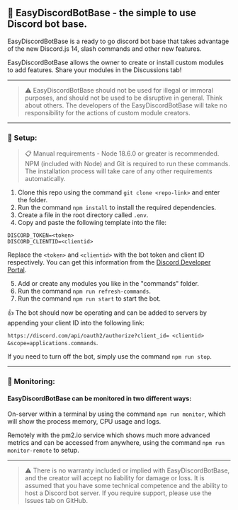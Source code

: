## 🤖 EasyDiscordBotBase - the simple to use Discord bot base.
EasyDiscordBotBase is a ready to go discord bot base that takes advantage of the new Discord.js 14, slash commands and other new features.

EasyDiscordBotBase allows the owner to create or install custom modules to add features. Share your modules in the Discussions tab!

---

>⚠️ EasyDiscordBotBase should not be used for illegal or immoral purposes, and should not be used to be disruptive in general. Think about others. The developers of the EasyDiscordBotBase will take no responsibility for the actions of custom module creators.

---

### 💽 Setup:
> 📋 Manual requirements - Node 18.6.0 or greater is recommended. NPM (included with Node) and Git is required to run these commands. The installation process will take care of any other requirements automatically.

1) Clone this repo using the command ```git clone <repo-link>``` and enter the folder.
2) Run the command ```npm install``` to install the required dependencies.
3) Create a file in the root directory called ```.env```.
4) Copy and paste the following template into the file: 

```
DISCORD_TOKEN=<token>
DISCORD_CLIENTID=<clientid>
```
Replace the ```<token>``` and ```<clientid>``` with the bot token and client ID respectively. You can get this information from the [Discord Developer Portal](https://discord.com/developers/applications).

5) Add or create any modules you like in the "commands" folder.
6) Run the command ```npm run refresh-commands```.
7) Run the command ```npm run start``` to start the bot.

👍 The bot should now be operating and can be added to servers by appending your client ID into the following link:

```https://discord.com/api/oauth2/authorize?client_id= <clientid> &scope=applications.commands```.

If you need to turn off the bot, simply use the command ```npm run stop```.

---

### 👀 Monitoring:
#### EasyDiscordBotBase can be monitored in two different ways: 

On-server within a terminal by using the command ```npm run monitor```, which will show the process memory, CPU usage and logs.

Remotely with the pm2.io service which shows much more advanced metrics and can be accessed from anywhere, using the command ```npm run monitor-remote``` to setup.

---

> ⚠️ There is no warranty included or implied with EasyDiscordBotBase, and the creator will accept no liability for damage or loss. It is assumed that you have some technical competence and the ability to host a Discord bot server.
If you require support, please use the Issues tab on GitHub.
